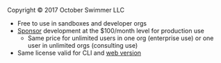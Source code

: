 Copyright © 2017 October Swimmer LLC

* Free to use in sandboxes and developer orgs
* [Sponsor](https://github.com/sponsors/octoberswimmer) development at the $100/month level for production use
  * Same price for unlimited users in one org (enterprise use) or one user in unlimited orgs (consulting use)
* Same license valid for CLI and [web version](https://batchforce.octoberswimmer.com/)
